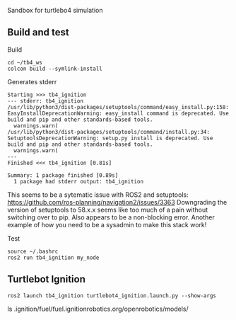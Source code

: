 Sandbox for turtlebo4 simulation 

## Build and test

Build
```
cd ~/tb4_ws
colcon build --symlink-install
```

Generates stderr
```
Starting >>> tb4_ignition
--- stderr: tb4_ignition                   
/usr/lib/python3/dist-packages/setuptools/command/easy_install.py:158: EasyInstallDeprecationWarning: easy_install command is deprecated. Use build and pip and other standards-based tools.
  warnings.warn(
/usr/lib/python3/dist-packages/setuptools/command/install.py:34: SetuptoolsDeprecationWarning: setup.py install is deprecated. Use build and pip and other standards-based tools.
  warnings.warn(
---
Finished <<< tb4_ignition [0.81s]

Summary: 1 package finished [0.89s]
  1 package had stderr output: tb4_ignition
```

This seems to be a sytematic issue with ROS2 and setuptools: https://github.com/ros-planning/navigation2/issues/3363
Downgrading the version of setuptools to 58.x.x seems like too much of a pain without switching over to pip.
Also appears to be a non-blocking error.
Another example of how you need to be a sysadmin to make this stack work!

Test
```
source ~/.bashrc
ros2 run tb4_ignition my_node 
```


## Turtlebot Ignition

```
ros2 launch tb4_ignition turtlebot4_ignition.launch.py --show-args
```

ls .ignition/fuel/fuel.ignitionrobotics.org/openrobotics/models/
